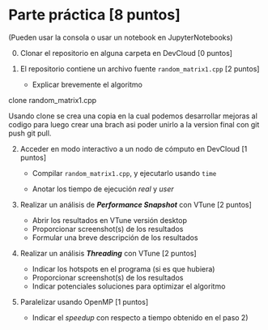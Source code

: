 # Parte práctica  [8 puntos]

(Pueden usar la consola o usar un notebook en JupyterNotebooks)

0. Clonar el repositorio en alguna carpeta en DevCloud [0 puntos]



1. El repositorio contiene un archivo fuente `random_matrix1.cpp` [2 puntos]
    - Explicar brevemente el algoritmo

clone random_matrix1.cpp

Usando clone se crea una copia en la cual podemos desarrollar mejoras al codigo para luego crear una brach asi poder unirlo a la version final con git push git pull.



2. Acceder en modo interactivo a un nodo de cómputo en DevCloud [1 puntos]
    - Compilar `random_matrix1.cpp`, y ejecutarlo usando `time` 


    - Anotar los tiempo de ejecución _real_ y _user_



3. Realizar un análisis de _**Performance Snapshot**_ con VTune [2 puntos]

    - Abrir los resultados en VTune versión desktop
    - Proporcionar screenshot(s) de los resultados
    - Formular una breve descripción de los resultados



4. Realizar un análisis _**Threading**_ con VTune [2 puntos]

    - Indicar los hotspots en el programa (si es que hubiera)
    - Proporcionar screenshot(s) de los resultados
    - Indicar potenciales soluciones para optimizar el algoritmo


5. Paralelizar usando OpenMP [1 puntos]

    - Indicar el _speedup_ con respecto a tiempo obtenido en el paso 2)
